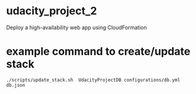 # udacity_project_2
Deploy a high-availability web app using CloudFormation

# example command to create/update stack
`./scripts/update_stack.sh  UdacityProjectDB configurations/db.yml db.json`
